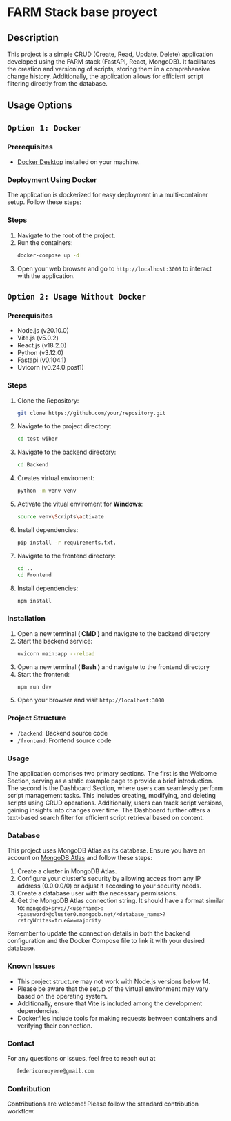 # FARM Stack base proyect

## Description

This project is a simple CRUD (Create, Read, Update, Delete) application developed using the FARM stack (FastAPI, React, MongoDB). It facilitates the creation and versioning of scripts, storing them in a comprehensive change history. Additionally, the application allows for efficient script filtering directly from the database.

## Usage Options

## `Option 1: Docker`

### Prerequisites

- [Docker Desktop](https://www.docker.com/products/docker-desktop) installed on your machine.

### Deployment Using Docker

The application is dockerized for easy deployment in a multi-container setup. Follow these steps:

### Steps

1. Navigate to the root of the project.
2. Run the containers:
   ```bash
   docker-compose up -d

3. Open your web browser and go to `http://localhost:3000` to interact with the application.

## `Option 2: Usage Without Docker`

### Prerequisites

- Node.js (v20.10.0)
- Vite.js (v5.0.2)
- React.js (v18.2.0)
- Python (v3.12.0)
- Fastapi (v0.104.1)
- Uvicorn (v0.24.0.post1)

### Steps

1. Clone the Repository:
   ```bash
   git clone https://github.com/your/repository.git
2. Navigate to the project directory: 
   ```bash
   cd test-wiber
3. Navigate to the backend directory: 
   ```bash
   cd Backend
4. Creates virtual enviroment: 
   ```bash
   python -m venv venv
5. Activate the vitual enviroment for **Windows**: 
   ```bash
   source venv\Scripts\activate
6. Install dependencies: 
   ```bash
   pip install -r requirements.txt. 
7. Navigate to the frontend directory: 
   ```bash
   cd ..
   cd Frontend
8. Install dependencies: 
   ```bash
   npm install

### Installation

1. Open a new terminal **( CMD )** and navigate to the backend directory
2. Start the backend service: 
   ```bash
   uvicorn main:app --reload
3. Open a new terminal **( Bash )** and navigate to the frontend directory
4. Start the frontend: 
   ```bash
   npm run dev
5. Open your browser and visit `http://localhost:3000`

### Project Structure

- `/backend`: Backend source code
- `/frontend`: Frontend source code

### Usage

The application comprises two primary sections. The first is the Welcome Section, serving as a static example page to provide a brief introduction. The second is the Dashboard Section, where users can seamlessly perform script management tasks. This includes creating, modifying, and deleting scripts using CRUD operations. Additionally, users can track script versions, gaining insights into changes over time. The Dashboard further offers a text-based search filter for efficient script retrieval based on content. 

### Database

This project uses MongoDB Atlas as its database. Ensure you have an account on [MongoDB Atlas](https://www.mongodb.com/cloud/atlas) and follow these steps:

1. Create a cluster in MongoDB Atlas.
2. Configure your cluster's security by allowing access from any IP address (0.0.0.0/0) or adjust it according to your security needs.
3. Create a database user with the necessary permissions.
4. Get the MongoDB Atlas connection string. It should have a format similar to: `mongodb+srv://<username>:<password>@cluster0.mongodb.net/<database_name>?retryWrites=true&w=majority`

Remember to update the connection details in both the backend configuration and the Docker Compose file to link it with your desired database.

### Known Issues

 - This project structure may not work with Node.js versions below 14. 
 - Please be aware that the setup of the virtual environment may vary based on the operating system. 
 - Additionally, ensure that Vite is included among the development dependencies.
 - Dockerfiles include tools for making requests between containers and verifying their connection.

### Contact

For any questions or issues, feel free to reach out at 
```bash
   federicorouyere@gmail.com
```


### Contribution

Contributions are welcome! Please follow the standard contribution workflow.


